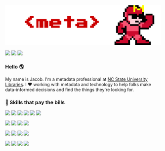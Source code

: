 ![meta banner](https://github.com/eightBitter/eightBitter/blob/master/meta-2.png)

[![](https://img.shields.io/badge/-jacobshelby-blue?style=flat-square&logo=linkedin)](https://www.linkedin.com/in/jacobshelby/)
[![](https://img.shields.io/badge/-eightBitter-%23181717?style=flat-square&logo=github)](https://github.com/eightBitter)
[![](https://img.shields.io/badge/-0000.0002.6003.9818-66CC33?style=flat-square&logo=orcid&logoColor=FFFFFF)](https://orcid.org/0000-0002-6003-9818)

### Hello 🌎

My name is Jacob. I'm a metadata professional at [NC State University Libraries](https://lib.ncsu.edu). I :heart: working with metadata and technology to help folks make data-informed decisions and find the things they're looking for.

### 💪 Skills that pay the bills

<!-- ![](https://img.shields.io/badge/-data-666666?style=flat-square)  -->
![](https://img.shields.io/badge/-data%20normalization-blue?style=flat-square)
![](https://img.shields.io/badge/-data%20transformation-blue?style=flat-square)
![](https://img.shields.io/badge/-data%20analysis-blue?style=flat-square)
![](https://img.shields.io/badge/-data%20visualization-blue?style=flat-square)
![](https://img.shields.io/badge/-data%20documentation-blue?style=flat-square)
![](https://img.shields.io/badge/-data%20governance-blue?style=flat-square)

<!-- ![](https://img.shields.io/badge/-coding-666666?style=flat-square) -->
![](https://img.shields.io/badge/-ruby-purple?style=flat-square&logo=ruby&logoColor=white)
![](https://img.shields.io/badge/-python-purple?style=flat-square&logo=python&logoColor=white)
![](https://img.shields.io/badge/-php-purple?style=flat-square&logo=php&logoColor=white)
![](https://img.shields.io/badge/-sql-purple?style=flat-square)

![](https://img.shields.io/badge/-Tableau-66CC33?style=flat-square)
![](https://img.shields.io/badge/-OpenRefine-66CC33?style=flat-square)
![](https://img.shields.io/badge/-MySQL-66CC33?style=flat-square&logo=mysql&logoColor=white)
![](https://img.shields.io/badge/-MS%20Access-66CC33?style=flat-square)

<!-- ![](https://img.shields.io/badge/-soft-666666?style=flat-square)-->
![](https://img.shields.io/badge/-empathy-red?style=flat-square)
![](https://img.shields.io/badge/-critical%20analysis-red?style=flat-square)
![](https://img.shields.io/badge/-effective%20communication-red?style=flat-square)
![](https://img.shields.io/badge/-process%20design-red?style=flat-square)

<!--
**eightBitter/eightBitter** is a ✨ _special_ ✨ repository because its `README.md` (this file) appears on your GitHub profile.

Here are some ideas to get you started:

- 🔭 I’m currently working on ...
- 🌱 I’m currently learning ...
- 👯 I’m looking to collaborate on ...
- 🤔 I’m looking for help with ...
- 💬 Ask me about ...
- 📫 How to reach me: ...
- 😄 Pronouns: ...
- ⚡ Fun fact: ...
-->
